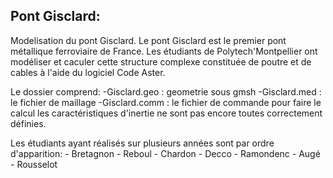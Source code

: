 Pont Gisclard:
-------------

Modelisation du pont Gisclard. Le pont Gisclard
est le premier pont métallique ferroviaire de France.
Les étudiants de Polytech'Montpellier ont modéliser
et caculer cette structure complexe constituée de poutre 
et de cables à l'aide du logiciel Code Aster.

Le dossier comprend:
	-Gisclard.geo  : geometrie sous gmsh
	-Gisclard.med  : le fichier de maillage
	-Gisclard.comm : le fichier de commande pour faire le calcul
	         les caractéristiques d'inertie ne sont pas encore
		 toutes correctement définies.


Les étudiants ayant réalisés sur plusieurs années sont par
ordre d'apparition:
      - Bretagnon 
      - Reboul 
      - Chardon
      - Decco
      - Ramondenc
      - Augé 
      - Rousselot
